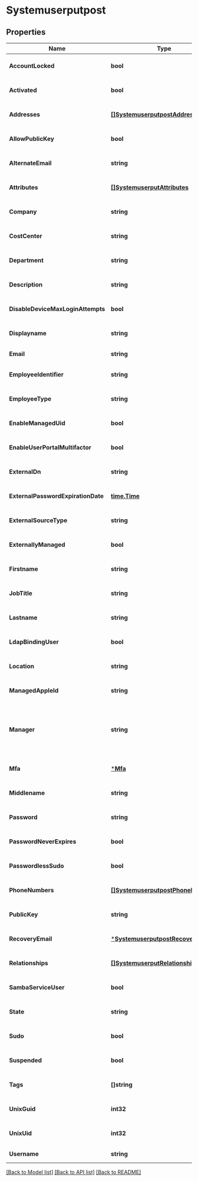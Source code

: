 # Systemuserputpost

## Properties
Name | Type | Description | Notes
------------ | ------------- | ------------- | -------------
**AccountLocked** | **bool** |  | [optional] [default to null]
**Activated** | **bool** |  | [optional] [default to null]
**Addresses** | [**[]SystemuserputpostAddresses**](systemuserputpost_addresses.md) |  | [optional] [default to null]
**AllowPublicKey** | **bool** |  | [optional] [default to null]
**AlternateEmail** | **string** |  | [optional] [default to null]
**Attributes** | [**[]SystemuserputAttributes**](systemuserput_attributes.md) |  | [optional] [default to null]
**Company** | **string** |  | [optional] [default to null]
**CostCenter** | **string** |  | [optional] [default to null]
**Department** | **string** |  | [optional] [default to null]
**Description** | **string** |  | [optional] [default to null]
**DisableDeviceMaxLoginAttempts** | **bool** |  | [optional] [default to null]
**Displayname** | **string** |  | [optional] [default to null]
**Email** | **string** |  | [default to null]
**EmployeeIdentifier** | **string** | Must be unique per user.  | [optional] [default to null]
**EmployeeType** | **string** |  | [optional] [default to null]
**EnableManagedUid** | **bool** |  | [optional] [default to null]
**EnableUserPortalMultifactor** | **bool** |  | [optional] [default to null]
**ExternalDn** | **string** |  | [optional] [default to null]
**ExternalPasswordExpirationDate** | [**time.Time**](time.Time.md) |  | [optional] [default to null]
**ExternalSourceType** | **string** |  | [optional] [default to null]
**ExternallyManaged** | **bool** |  | [optional] [default to null]
**Firstname** | **string** |  | [optional] [default to null]
**JobTitle** | **string** |  | [optional] [default to null]
**Lastname** | **string** |  | [optional] [default to null]
**LdapBindingUser** | **bool** |  | [optional] [default to null]
**Location** | **string** |  | [optional] [default to null]
**ManagedAppleId** | **string** |  | [optional] [default to null]
**Manager** | **string** | Relation with another systemuser to identify the last as a manager. | [optional] [default to null]
**Mfa** | [***Mfa**](mfa.md) |  | [optional] [default to null]
**Middlename** | **string** |  | [optional] [default to null]
**Password** | **string** |  | [optional] [default to null]
**PasswordNeverExpires** | **bool** |  | [optional] [default to null]
**PasswordlessSudo** | **bool** |  | [optional] [default to null]
**PhoneNumbers** | [**[]SystemuserputpostPhoneNumbers**](systemuserputpost_phoneNumbers.md) |  | [optional] [default to null]
**PublicKey** | **string** |  | [optional] [default to null]
**RecoveryEmail** | [***SystemuserputpostRecoveryEmail**](systemuserputpost_recoveryEmail.md) |  | [optional] [default to null]
**Relationships** | [**[]SystemuserputRelationships**](systemuserput_relationships.md) |  | [optional] [default to null]
**SambaServiceUser** | **bool** |  | [optional] [default to null]
**State** | **string** |  | [optional] [default to null]
**Sudo** | **bool** |  | [optional] [default to null]
**Suspended** | **bool** |  | [optional] [default to null]
**Tags** | **[]string** |  | [optional] [default to null]
**UnixGuid** | **int32** |  | [optional] [default to null]
**UnixUid** | **int32** |  | [optional] [default to null]
**Username** | **string** |  | [default to null]

[[Back to Model list]](../README.md#documentation-for-models) [[Back to API list]](../README.md#documentation-for-api-endpoints) [[Back to README]](../README.md)


